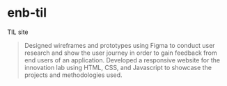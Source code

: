 # enb-til
TIL site
> Designed wireframes and prototypes using Figma to conduct user research and show the user journey in order to gain feedback from end users of an application.
> Developed a responsive website for the innovation lab using HTML, CSS, and Javascript to showcase the projects and methodologies used.
